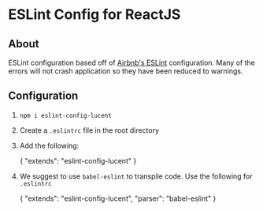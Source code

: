 ESLint Config for ReactJS
=========================

## About ##
ESLint configuration based off of [Airbnb's ESLint][airbnbNpm] configuration. Many of the errors will not crash application so they have been reduced to warnings.

## Configuration ##
1. `npm i eslint-config-lucent`
1. Create a `.eslintrc` file in the root directory
2. Add the following:

    {
      "extends": "eslint-config-lucent"
    }
3. We suggest to use `babel-eslint` to transpile code. Use the following for `.eslintrc`

    {
      "extends": "eslint-config-lucent",
      "parser": "babel-eslint"
    }

[airbnbNpm]: https://www.npmjs.com/package/eslint-config-airbnb
